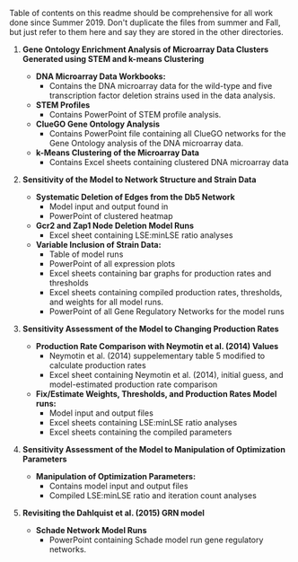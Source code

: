 Table of contents on this readme should be comprehensive for all work done since Summer 2019.  Don't duplicate the files from summer and Fall, but just refer to them here and say they are stored in the other directories.

1. **Gene Ontology Enrichment Analysis of Microarray Data Clusters Generated using STEM and k-means Clustering** 
   - **DNA Microarray Data Workbooks:** 
     - Contains the DNA microarray data for the wild-type and five transcription factor deletion strains used in the data analysis.
   - **STEM Profiles**
     - Contains PowerPoint of STEM profile analysis.
   - **ClueGO Gene Ontology Analysis** 
     - Contains PowerPoint file containing all ClueGO networks for the Gene Ontology analysis of the DNA microarray data.
   - **k-Means Clustering of the Microarray Data**
     - Contains Excel sheets containing clustered DNA microarray data

2. **Sensitivity of the Model to Network Structure and Strain Data**
   - **Systematic Deletion of Edges from the Db5 Network**
     - Model input and output found in
     - PowerPoint of clustered heatmap
   - **Gcr2 and Zap1 Node Deletion Model Runs**
     - Excel sheet containing LSE:minLSE ratio analyses
   - **Variable Inclusion of Strain Data:**
     - Table of model runs
     - PowerPoint of all expression plots
     - Excel sheets containing bar graphs for production rates and thresholds
     - Excel sheets containing compiled production rates, thresholds, and weights for all model runs.
     - PowerPoint of all Gene Regulatory Networks for the model runs
     
3. **Sensitivity Assessment of the Model to Changing Production Rates**
   - **Production Rate Comparison with Neymotin et al. (2014) Values**
     - Neymotin et al. (2014) suppelementary table 5 modified to calculate production rates
     - Excel sheet containing Neymotin et al. (2014), initial guess, and model-estimated production rate comparison
   - **Fix/Estimate Weights, Thresholds, and Production Rates Model runs:**
     - Model input and output files
     - Excel sheets containing LSE:minLSE ratio analyses
     - Excel sheets containing the compiled parameters
     
4. **Sensitivity Assessment of the Model to Manipulation of Optimization Parameters**
   - **Manipulation of Optimization Parameters:**
     - Contains model input and output files 
     - Compiled LSE:minLSE ratio and iteration count analyses

5. **Revisiting the Dahlquist et al. (2015) GRN model**
   - **Schade Network Model Runs**
     - PowerPoint containing Schade model run gene regulatory networks.
